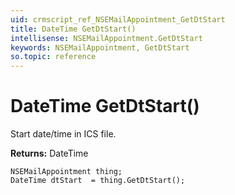 ```yaml
---
uid: crmscript_ref_NSEMailAppointment_GetDtStart
title: DateTime GetDtStart()
intellisense: NSEMailAppointment.GetDtStart
keywords: NSEMailAppointment, GetDtStart
so.topic: reference
---
```


# DateTime GetDtStart()

Start date/time in ICS file.

**Returns:** DateTime

```crmscript
NSEMailAppointment thing;
DateTime dtStart  = thing.GetDtStart();
```


